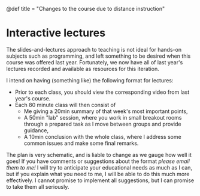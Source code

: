 @def title = "Changes to the course due to distance instruction"

# Interactive lectures

The slides-and-lectures approach to teaching is not ideal for hands-on subjects such as programming, and left something to be desired when this course was offered last year.
Fortunately, we now have all of last year's lectures recorded and available as resources for this iteration.

I intend on having (something like) the following format for lectures:
* Prior to each class, you should view the corresponding video from last year's course.
* Each 80 minute class will then consist of
  * Me giving a 20min summary of that week's most important points,
  * A 50min "lab" session, where you work in small breakout rooms through a prepared task as I move between groups and provide guidance,
  * A 10min conclusion with the whole class, where I address some common issues and make some final remarks.

The plan is very schematic, and is liable to change as we gauge how well it goes!
If you have comments or suggestions about the format _please email them to me!_
I will try to anticipate your educational needs as much as I can, but if you explain what you need to me, I will be able to do this much more effectively.
I cannot promise to implement all suggestions, but I can promise to take them all seriously.

